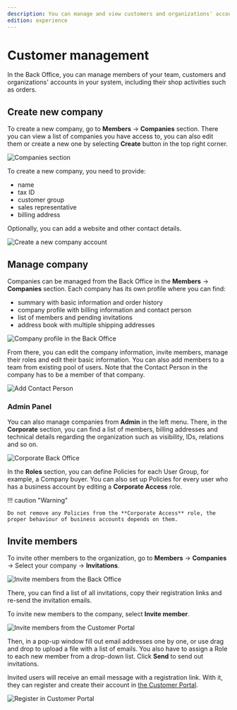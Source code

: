 ```yaml
---
description: You can manage and view customers and organizations' accounts in your system, including their shop activities such as orders.
edition: experience
---
```


# Customer management

In the Back Office, you can manage members of your team,
customers and organizations' accounts in your system, including their shop activities such as orders.

## Create new company

To create a new company, go to **Members** -> **Companies** section.
There you can view a list of companies you have access to,
you can also edit them or create a new one by selecting **Create** button in the top right corner.

![Companies section](img/cp_companies_section_back_office.png)

To create a new company, you need to provide:

- name
- tax ID
- customer group
- sales representative
- billing address

Optionally, you can add a website and other contact details.

![Create a new company account](img/cp_create_company_back_office.png)

## Manage company

Companies can be managed from the Back Office in the **Members** -> **Companies** section.
Each company has its own profile where you can find:

- summary with basic information and order history
- company profile with billing information and contact person
- list of members and pending invitations
- address book with multiple shipping addresses

![Company profile in the Back Office](img/cp_company_profile_back_office.png)

From there, you can edit the company information, invite members, manage their roles and edit their basic information.
You can also add members to a team from existing pool of users.
Note that the Contact Person in the company has to be a member of that company.

![Add Contact Person](img/cp_contact_person_back_office.png)

### Admin Panel

You can also manage companies from **Admin** in the left menu.
There, in the **Corporate** section, you can find a list of members,
billing addresses and technical details regarding the organization such as visibility, IDs, relations and so on.

![Corporate Back Office](img/cp_admin_company_view.png)

In the **Roles** section, you can define Policies for each User Group, for example, a Company buyer.
You can also set up Policies for every user who has a business account by editing a **Corporate Access** role.

!!! caution "Warning"

    Do not remove any Policies from the **Corporate Access** role, the proper behaviour of business accounts depends on them.

## Invite members

To invite other members to the organization,
go to **Members** -> **Companies** -> Select your company -> **Invitations**.

![Invite members from the Back Office](img/cp_invitations_back_office.png)

There, you can find a list of all invitations, copy their registration links
and re-send the invitation emails.

To invite new members to the company, select **Invite member**.

![Invite members from the Customer Portal](img/cp_invite_members_portal.png)

Then, in a pop-up window fill out email addresses one by one,
or use drag and drop to upload a file with a list of emails.
You also have to assign a Role to each new member from a drop-down list.
Click **Send** to send out invitations.

Invited users will receive an email message with a registration link.
With it, they can register and create their account in [the Customer Portal](customer_portal.md).

![Register in Customer Portal](img/cp_register_account_portal.png)
